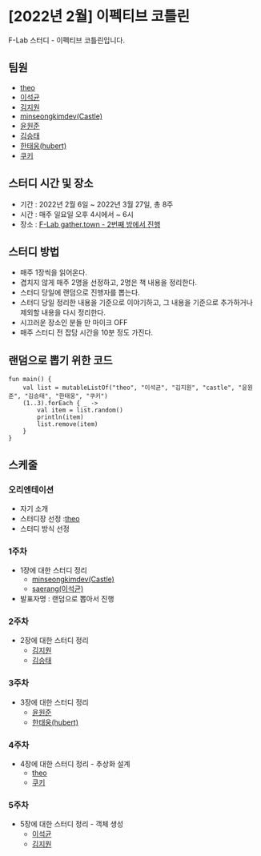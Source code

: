 # [2022년 2월] 이펙티브 코틀린

F-Lab 스터디 - 이펙티브 코틀린입니다.

## 팀원
- [theo](https://github.com/theo-f-lab)
- [이석균](https://github.com/Saerang)
- [김지원](https://github.com/jiwondev)
- [minseongkimdev(Castle)](https://github.com/minseongkimdev)
- [윤원준](https://github.com/gamzagamza)
- [김승태](https://github.com/soongjamm)
- [한태웅(hubert)](https://github.com/f-lab-hubert)
- [쿠키](https://github.com/hello-jiwon)

## 스터디 시간 및 장소
- 기간 : 2022년 2월 6일 ~ 2022년 3월 27일, 총 8주
- 시간 : 매주 일요일 오후 4시에서 ~ 6시
- 장소 : [F-Lab gather.town - 2번째 방에서 진행](https://gather.town/invite?token=qSwZpEnXEJVgA0x-AfVDJdspcCrAh3Zn)

## 스터디 방법
- 매주 1장씩을 읽어온다.
- 겹치지 않게 매주 2명을 선정하고, 2명은 책 내용을 정리한다.
- 스터디 당일에 랜덤으로 진행자를 뽑는다.
 - 스터디 당일 정리한 내용을 기준으로 이야기하고, 그 내용을 기준으로 추가하거나 제외할 내용을 다시 정리한다.
- 시끄러운 장소인 분들 만 마이크 OFF
- 매주 스터디 전 잡담 시간을 10분 정도 가진다.

## 랜덤으로 뽑기 위한 코드

```
fun main() {
    val list = mutableListOf("theo", "이석균", "김지원", "castle", "윤원준", "김승태", "한태웅", "쿠키")
    (1..3).forEach { _ ->
        val item = list.random()
        println(item)
        list.remove(item)
    }
}
```

## 스케줄

### 오리엔테이션
- 자기 소개
- 스터디장 선정 :[theo](https://github.com/theo-f-lab)
- 스터디 방식 선정

### 1주차 
- 1장에 대한 스터디 정리
  - [minseongkimdev(Castle)](https://github.com/minseongkimdev)
  - [saerang(이석균)](https://github.com/saerang)
- 발표자명 : 랜덤으로 뽑아서 진행

### 2주차
- 2장에 대한 스터디 정리
  - [김지원](https://github.com/jiwondev)
  - [김승태](https://github.com/soongjamm)

### 3주차
- 3장에 대한 스터디 정리
  - [윤원준](https://github.com/gamzagamza)
  - [한태웅(hubert)](https://github.com/f-lab-hubert)

### 4주차
- 4장에 대한 스터디 정리 - 추상화 설계
  - [theo](https://github.com/theo-f-lab)
  - [쿠키](https://github.com/hello-jiwon)

### 5주차
- 5장에 대한 스터디 정리 - 객체 생성
  - [이석균](https://github.com/Saerang)
  - [김지원](https://github.com/jiwondev)
